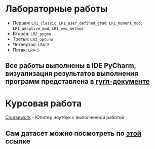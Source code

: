 # Лабораторные работы
* Первая: `LR1_classic`, `LR1_user_defined_grad`, `LR1_moment_mod`, `LR1_adaptive_mod`, `LR1_evo_method`
* Вторая: `LR2_pygmo`
* Третья: `LR3_optuna`
* Четвертая: `LR4-5`
* Пятая: `LR4-5`
## Все работы выполнены в IDE PyCharm, визуализация результатов выполнения программ представлена в [гугл-документе](https://docs.google.com/document/d/1MyBdeIIEsEQqz76srq28XqHZQBBmw4iRxsKZSYInv5M/edit?usp=sharing)
# Курсовая работа
[Coursework](https://github.com/TurboBrumbo/AILabs/blob/main/Coursework.ipynb) - Юпитер ноутбук с выполненной работой

## Сам датасет можно посмотреть по [этой](https://docs.google.com/spreadsheets/d/1RQ1-zEhJQnAfBHko8-43o8D55didhLhGNWum6OMQ6-Y/edit?usp=sharing) ссылке
